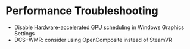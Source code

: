 # Performance Troubleshooting

* Disable [Hardware-accelerated GPU scheduling](https://devblogs.microsoft.com/directx/hardware-accelerated-gpu-scheduling/) in Windows Graphics Settings
* DCS+WMR: consider using OpenComposite instead of SteamVR
